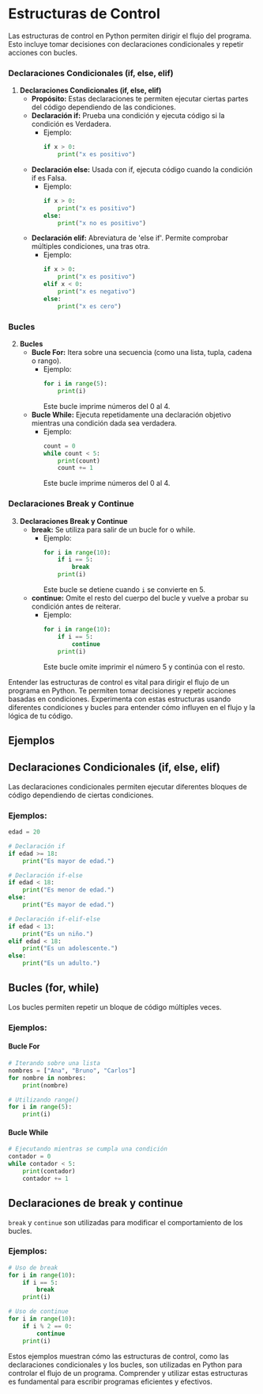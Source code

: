 # Estructuras de Control
Las estructuras de control en Python permiten dirigir el flujo del programa. Esto incluye tomar decisiones con declaraciones condicionales y repetir acciones con bucles.

### Declaraciones Condicionales (if, else, elif)
1. **Declaraciones Condicionales (if, else, elif)**
   - **Propósito:** Estas declaraciones te permiten ejecutar ciertas partes del código dependiendo de las condiciones.
   - **Declaración if:** Prueba una condición y ejecuta código si la condición es Verdadera.
     - Ejemplo: 
       ```python
       if x > 0:
           print("x es positivo")
       ```
   - **Declaración else:** Usada con if, ejecuta código cuando la condición if es Falsa.
     - Ejemplo:
       ```python
       if x > 0:
           print("x es positivo")
       else:
           print("x no es positivo")
       ```
   - **Declaración elif:** Abreviatura de 'else if'. Permite comprobar múltiples condiciones, una tras otra.
     - Ejemplo:
       ```python
       if x > 0:
           print("x es positivo")
       elif x < 0:
           print("x es negativo")
       else:
           print("x es cero")
       ```

### Bucles
2. **Bucles**
   - **Bucle For:** Itera sobre una secuencia (como una lista, tupla, cadena o rango).
     - Ejemplo:
       ```python
       for i in range(5):
           print(i)
       ```
       Este bucle imprime números del 0 al 4.
   - **Bucle While:** Ejecuta repetidamente una declaración objetivo mientras una condición dada sea verdadera.
     - Ejemplo:
       ```python
       count = 0
       while count < 5:
           print(count)
           count += 1
       ```
       Este bucle imprime números del 0 al 4.

### Declaraciones Break y Continue
3. **Declaraciones Break y Continue**
   - **break:** Se utiliza para salir de un bucle for o while.
     - Ejemplo:
       ```python
       for i in range(10):
           if i == 5:
               break
           print(i)
       ```
       Este bucle se detiene cuando `i` se convierte en 5.
   - **continue:** Omite el resto del cuerpo del bucle y vuelve a probar su condición antes de reiterar.
     - Ejemplo:
       ```python
       for i in range(10):
           if i == 5:
               continue
           print(i)
       ```
       Este bucle omite imprimir el número 5 y continúa con el resto.

Entender las estructuras de control es vital para dirigir el flujo de un programa en Python. Te permiten tomar decisiones y repetir acciones basadas en condiciones. Experimenta con estas estructuras usando diferentes condiciones y bucles para entender cómo influyen en el flujo y la lógica de tu código.

## Ejemplos

## Declaraciones Condicionales (if, else, elif)

Las declaraciones condicionales permiten ejecutar diferentes bloques de código dependiendo de ciertas condiciones.

### Ejemplos:

```python
edad = 20

# Declaración if
if edad >= 18:
    print("Es mayor de edad.")

# Declaración if-else
if edad < 18:
    print("Es menor de edad.")
else:
    print("Es mayor de edad.")

# Declaración if-elif-else
if edad < 13:
    print("Es un niño.")
elif edad < 18:
    print("Es un adolescente.")
else:
    print("Es un adulto.")
```

## Bucles (for, while)

Los bucles permiten repetir un bloque de código múltiples veces.

### Ejemplos:

#### Bucle For

```python
# Iterando sobre una lista
nombres = ["Ana", "Bruno", "Carlos"]
for nombre in nombres:
    print(nombre)

# Utilizando range()
for i in range(5):
    print(i)
```

#### Bucle While

```python
# Ejecutando mientras se cumpla una condición
contador = 0
while contador < 5:
    print(contador)
    contador += 1
```

## Declaraciones de break y continue

`break` y `continue` son utilizadas para modificar el comportamiento de los bucles.

### Ejemplos:

```python
# Uso de break
for i in range(10):
    if i == 5:
        break
    print(i)

# Uso de continue
for i in range(10):
    if i % 2 == 0:
        continue
    print(i)
```

Estos ejemplos muestran cómo las estructuras de control, como las declaraciones condicionales y los bucles, son utilizadas en Python para controlar el flujo de un programa. Comprender y utilizar estas estructuras es fundamental para escribir programas eficientes y efectivos.
